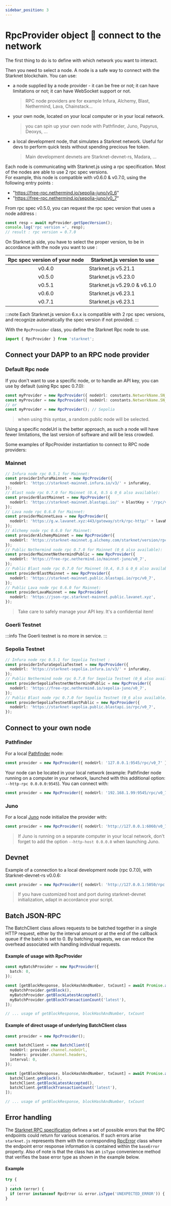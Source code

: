 ```yaml
---
sidebar_position: 3
---
```


# RpcProvider object 🔌 connect to the network

The first thing to do is to define with which network you want to interact.

Then you need to select a node. A node is a safe way to connect with the Starknet blockchain. You can use:

- a node supplied by a node provider - it can be free or not; it can have limitations or not; it can have WebSocket support or not.
  > RPC node providers are for example Infura, Alchemy, Blast, Nethermind, Lava, Chainstack...
- your own node, located on your local computer or in your local network.
  > you can spin up your own node with Pathfinder, Juno, Papyrus, Deoxys, ...
- a local development node, that simulates a Starknet network. Useful for devs to perform quick tests without spending precious fee token.
  > Main development devnets are Starknet-devnet-rs, Madara, ...

Each node is communicating with Starknet.js using a rpc specification. Most of the nodes are able to use 2 rpc spec versions.  
For example, this node is compatible with v0.6.0 & v0.7.0, using the following entry points :

- "https://free-rpc.nethermind.io/sepolia-juno/v0_6"
- "https://free-rpc.nethermind.io/sepolia-juno/v0_7"

From rpc spec v0.5.0, you can request the rpc spec version that uses a node address :

```typescript
const resp = await myProvider.getSpecVersion();
console.log('rpc version =', resp);
// result : rpc version = 0.7.0
```

On Starknet.js side, you have to select the proper version, to be in accordance with the node you want to use :

| Rpc spec version of your node | Starknet.js version to use   |
| :---------------------------: | ---------------------------- |
|            v0.4.0             | Starknet.js v5.21.1          |
|            v0.5.0             | Starknet.js v5.23.0          |
|            v0.5.1             | Starknet.js v5.29.0 & v6.1.0 |
|            v0.6.0             | Starknet.js v6.23.1          |
|            v0.7.1             | Starknet.js v6.23.1          |

:::note
Each Starknet.js version 6.x.x is compatible with 2 rpc spec versions, and recognize automatically the spec version if not provided.
:::

With the `RpcProvider` class, you define the Starknet Rpc node to use.

```typescript
import { RpcProvider } from 'starknet';
```

## Connect your DAPP to an RPC node provider

### Default Rpc node

If you don't want to use a specific node, or to handle an API key, you can use by default (using Rpc spec 0.7.0):

```typescript
const myProvider = new RpcProvider({ nodeUrl: constants.NetworkName.SN_SEPOLIA });
const myProvider = new RpcProvider({ nodeUrl: constants.NetworkName.SN_MAIN });
// or
const myProvider = new RpcProvider(); // Sepolia
```

> when using this syntax, a random public node will be selected.

Using a specific nodeUrl is the better approach, as such a node will have fewer limitations, the last version of software and will be less crowded.

Some examples of RpcProvider instantiation to connect to RPC node providers:

### Mainnet

```typescript
// Infura node rpc 0.5.1 for Mainnet:
const providerInfuraMainnet = new RpcProvider({
  nodeUrl: 'https://starknet-mainnet.infura.io/v3/' + infuraKey,
});
// Blast node rpc 0.7.0 for Mainnet (0.4, 0.5 & 0_6 also available):
const providerBlastMainnet = new RpcProvider({
  nodeUrl: 'https://starknet-mainnet.blastapi.io/' + blastKey + '/rpc/v0_7',
});
// Lava node rpc 0.6.0 for Mainnet:
const providerMainnetLava = new RpcProvider({
  nodeUrl: 'https://g.w.lavanet.xyz:443/gateway/strk/rpc-http/' + lavaMainnetKey,
});
// Alchemy node rpc 0.6.0 for Mainnet:
const providerAlchemyMainnet = new RpcProvider({
  nodeUrl: 'https://starknet-mainnet.g.alchemy.com/starknet/version/rpc/v0_6/' + alchemyKey,
});
// Public Nethermind node rpc 0.7.0 for Mainnet (0_6 also available):
const providerMainnetNethermindPublic = new RpcProvider({
  nodeUrl: 'https://free-rpc.nethermind.io/mainnet-juno/v0_7',
});
// Public Blast node rpc 0.7.0 for Mainnet (0.4, 0.5 & 0_6 also available) :
const providerBlastMainnet = new RpcProvider({
  nodeUrl: 'https://starknet-mainnet.public.blastapi.io/rpc/v0_7',
});
// Public Lava node rpc 0.6.0 for Mainnet:
const providerLavaMainnet = new RpcProvider({
  nodeUrl: 'https://json-rpc.starknet-mainnet.public.lavanet.xyz',
});
```

> Take care to safely manage your API key. It's a confidential item!

### Goerli Testnet

:::info
The Goerli testnet is no more in service.
:::

### Sepolia Testnet

```typescript
// Infura node rpc 0.5.1 for Sepolia Testnet :
const providerInfuraSepoliaTestnet = new RpcProvider({
  nodeUrl: 'https://starknet-sepolia.infura.io/v3/' + infuraKey,
});
// Public Nethermind node rpc 0.7.0 for Sepolia Testnet (0_6 also available) :
const providerSepoliaTestnetNethermindPublic = new RpcProvider({
  nodeUrl: 'https://free-rpc.nethermind.io/sepolia-juno/v0_7',
});
// Public Blast node rpc 0.7.0 for Sepolia Testnet (0_6 also available) :
const providerSepoliaTestnetBlastPublic = new RpcProvider({
  nodeUrl: 'https://starknet-sepolia.public.blastapi.io/rpc/v0_7',
});
```

## Connect to your own node

### Pathfinder

For a local [Pathfinder](https://github.com/eqlabs/pathfinder) node:

```typescript
const provider = new RpcProvider({ nodeUrl: '127.0.0.1:9545/rpc/v0_7' });
```

Your node can be located in your local network (example: Pathfinder node running on a computer in your network, launched with this additional option: `--http-rpc 0.0.0.0:9545`).
You can connect with:

```typescript
const provider = new RpcProvider({ nodeUrl: '192.168.1.99:9545/rpc/v0_7' });
```

### Juno

For a local [Juno](https://github.com/NethermindEth/juno) node initialize the provider with:

```typescript
const provider = new RpcProvider({ nodeUrl: 'http://127.0.0.1:6060/v0_7' });
```

> If Juno is running on a separate computer in your local network, don't forget to add the option `--http-host 0.0.0.0` when launching Juno.

## Devnet

Example of a connection to a local development node (rpc 0.7.0), with Starknet-devnet-rs v0.0.6:

```typescript
const provider = new RpcProvider({ nodeUrl: 'http://127.0.0.1:5050/rpc' });
```

> If you have customized host and port during starknet-devnet initialization, adapt in accordance your script.

## Batch JSON-RPC

The BatchClient class allows requests to be batched together in a single HTTP request, either by the interval amount or at the end of the callback queue if the batch is set to 0. By batching requests, we can reduce the overhead associated with handling individual requests.

#### Example of usage with RpcProvider

```typescript
const myBatchProvider = new RpcProvider({
  batch: 0,
});

const [getBlockResponse, blockHashAndNumber, txCount] = await Promise.all([
  myBatchProvider.getBlock(),
  myBatchProvider.getBlockLatestAccepted(),
  myBatchProvider.getBlockTransactionCount('latest'),
]);

// ... usage of getBlockResponse, blockHashAndNumber, txCount
```

#### Example of direct usage of underlying BatchClient class

```typescript
const provider = new RpcProvider();

const batchClient = new BatchClient({
  nodeUrl: provider.channel.nodeUrl,
  headers: provider.channel.headers,
  interval: 0,
});

const [getBlockResponse, blockHashAndNumber, txCount] = await Promise.all([
  batchClient.getBlock(),
  batchClient.getBlockLatestAccepted(),
  batchClient.getBlockTransactionCount('latest'),
]);

// ... usage of getBlockResponse, blockHashAndNumber, txCount
```

## Error handling

The [Starknet RPC specification](https://github.com/starkware-libs/starknet-specs) defines a set of possible errors that the RPC endpoints could return for various scenarios. If such errors arise `starknet.js` represents them with the corresponding [RpcError](../API/classes/RpcError) class where the endpoint error response information is contained within the `baseError` property. Also of note is that the class has an `isType` convenience method that verifies the base error type as shown in the example below.

#### Example

```typescript
try {
  ...
} catch (error) {
  if (error instanceof RpcError && error.isType('UNEXPECTED_ERROR')) { ... }
}
```
